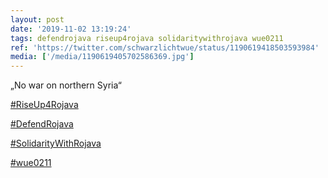 ```yaml
---
layout: post
date: '2019-11-02 13:19:24'
tags: defendrojava riseup4rojava solidaritywithrojava wue0211
ref: 'https://twitter.com/schwarzlichtwue/status/1190619418503593984'
media: ['/media/1190619405702586369.jpg']
---
```

„No war on northern Syria“

[#RiseUp4Rojava](/t/riseup4rojava)

[#DefendRojava](/t/defendrojava)

[#SolidarityWithRojava](/t/solidaritywithrojava)

[#wue0211](/t/wue0211) 